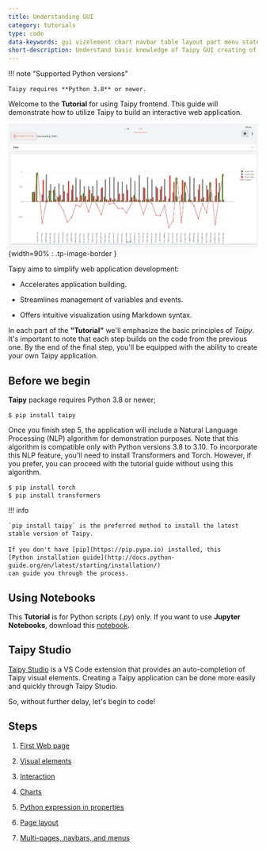 ```yaml
---
title: Understanding GUI
category: tutorials
type: code
data-keywords: gui vizelement chart navbar table layout part menu state multi-page callback markdown
short-description: Understand basic knowledge of Taipy GUI creating of a multi-page NLP application.
---
```

!!! note "Supported Python versions"

    Taipy requires **Python 3.8** or newer.

Welcome to the **Tutorial** for using Taipy frontend. This guide will demonstrate how to utilize
Taipy to build an interactive web application.

![GUI application](step_07/images/result.png){width=90% : .tp-image-border }

Taipy aims to simplify web application development:

- Accelerates application building.

- Streamlines management of variables and events.

- Offers intuitive visualization using Markdown syntax.

In each part of the **"Tutorial"** we'll emphasize the basic principles of *Taipy*. It's
important to note that each step builds on the code from the previous one. By the end of the
final step, you'll be equipped with the ability to create your own Taipy application.

## Before we begin

**Taipy** package requires Python 3.8 or newer;

``` console
$ pip install taipy
```

Once you finish step 5, the application will include a Natural Language Processing (NLP) algorithm
for demonstration purposes. Note that this algorithm is compatible only with Python versions 3.8
to 3.10. To incorporate this NLP feature, you'll need to install Transformers and Torch.
However, if you prefer, you can proceed with the tutorial guide without using this algorithm.

``` console
$ pip install torch
$ pip install transformers
```

!!! info

    `pip install taipy` is the preferred method to install the latest stable version of Taipy.

    If you don't have [pip](https://pip.pypa.io) installed, this
    [Python installation guide](http://docs.python-guide.org/en/latest/starting/installation/)
    can guide you through the process.

## Using Notebooks

This **Tutorial** is for Python scripts (*.py*) only. If you want to use **Jupyter Notebooks**,
download this [notebook](./tutorial.ipynb).

## Taipy Studio

[Taipy Studio](../../../manuals/studio/index.md) is a VS Code extension that provides an
auto-completion of Taipy visual elements. Creating a Taipy application can be done more easily
and quickly through Taipy Studio.

So, without further delay, let's begin to code!

## Steps

1. [First Web page](step_01/step_01.md)

2. [Visual elements](step_02/step_02.md)

3. [Interaction](step_03/step_03.md)

4. [Charts](step_04/step_04.md)

5. [Python expression in properties](step_05/step_05.md)

6. [Page layout](step_06/step_06.md)

7. [Multi-pages, navbars, and menus](step_07/step_07.md)
